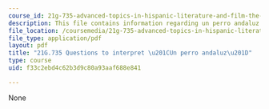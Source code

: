 ```yaml
---
course_id: 21g-735-advanced-topics-in-hispanic-literature-and-film-the-films-of-luis-bunuel-fall-2013
description: This file contains information regarding un perro andaluz.
file_location: /coursemedia/21g-735-advanced-topics-in-hispanic-literature-and-film-the-films-of-luis-bunuel-fall-2013/f33c2ebd4c62b3d9c80a93aaf688e841_MIT21G_735F13_Ques_perro.pdf
file_type: application/pdf
layout: pdf
title: "21G.735 Questions to interpret \u201CUn perro andaluz\u201D"
type: course
uid: f33c2ebd4c62b3d9c80a93aaf688e841

---
```

None